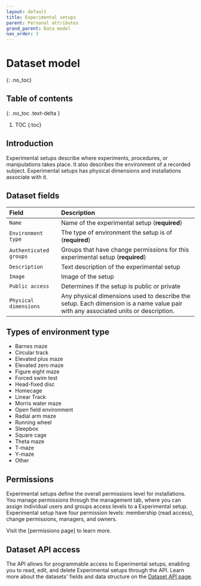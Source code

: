 ```yaml
---
layout: default
title: Experimental setups
parent: Personal attributes
grand_parent: Data model
nav_order: 3
---
```


# Dataset model
{: .no_toc}

## Table of contents
{: .no_toc .text-delta }

1. TOC
{:toc}

## Introduction 

Experimental setups describe where experiments, procedures, or manipulations takes place. It also describes the environment of a recorded subject. Experimental setups has physical dimensions and installations associate with it.

## Dataset fields

| Field                | Description |
|:---------------------|:------------|
| `Name`                 | Name of the experimental setup (**required**) |
| `Environment type`     | The type of environment the setup is of (**required**)|
| `Authenticated groups` | Groups that have change permissions for this experimental setup (**required**) |
| `Description`          | Text description of the experimental setup |
| `Image`				   | Image of the setup|
| `Public access`        | Determines if the setup is public or private |
| `Physical dimensions`  | Any physical dimensions used to describe the setup. Each dimension is a name value pair with any associated units or description. |

## Types of environment type

- Barnes maze
- Circular track
- Elevated plus maze
- Elevated zero maze
- Figure eight maze
- Forced swim test
- Head-fixed disc
- Homecage
- Linear Track
- Morris water maze
- Open field environment
- Radial arm maze
- Running wheel
- Sleepbox
- Square cage
- Theta maze
- T-maze
- Y-maze
- Other

## Permissions

Experimental setups define the overall permissions level for installations. You manage permissions through the management tab, where you can assign individual users and groups access levels to a Experimental setup. Experimental setup have four permission levels: membership (read access), change permissions, managers, and owners.

Visit the [permissions page] to learn more. 

## Dataset API access

The API allows for programmable access to Experimental setups, enabling you to read, edit, and delete Experimental setups through the API. Learn more about the datasets' fields and data structure on the [Dataset API page]({{"api/personal_attributes/experimentalsetup/"|absolute_url}}).